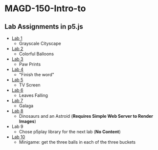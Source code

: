 # MAGD-150-Intro-to
## Lab Assignments in p5.js
* [Lab 1][Lab 1 page] 
  * Grayscale Cityscape
* [Lab 2][Lab 2 page]
  * Colorful Balloons
* [Lab 3][Lab 3 page]
  * Paw Prints
* [Lab 4][Lab 4 page]
  * "Finish the word"
* [Lab 5][Lab 5 page]
  * TV Screen
* [Lab 6][Lab 6 page]
  * Leaves Falling
* [Lab 7][Lab 7 page]
  * Galaga
* [Lab 8][Lab 8 page]
  * Dinosaurs and an Astroid (**Requires Simple Web Server to Render Images**)
* Lab 9
  * Chose p5play library for the next lab (**No Content**)
* [Lab 10][Lab 10 page]
  * Minigame: get the three balls in each of the three buckets

[Lab 1 page]: https://github.com/Ashley-Polster/MAGD-150-Intro-to-MAGD/blob/gh-pages/Polster%20-%20Lab%201.1%20Resubmit.zip
[Lab 2 page]: https://github.com/Ashley-Polster/MAGD-150-Intro-to-MAGD/blob/gh-pages/Polster%20-%20Lab%202%20Turn%20In.zip
[Lab 3 page]: https://github.com/Ashley-Polster/MAGD-150-Intro-to-MAGD/blob/gh-pages/Polster%20-%20Lab%203%20Turn%20In.zip
[Lab 4 page]: https://github.com/Ashley-Polster/MAGD-150-Intro-to-MAGD/blob/gh-pages/Polster%20-%20Lab%204%20Turn%20In.zip
[Lab 5 page]: https://github.com/Ashley-Polster/MAGD-150-Intro-to-MAGD/blob/gh-pages/Polster%20-%20Lab%205%20Turn%20In.zip
[Lab 6 page]: https://github.com/Ashley-Polster/MAGD-150-Intro-to-MAGD/blob/gh-pages/Polster%20-%20Lab%206%20Turn%20In.zip
[Lab 7 page]: https://github.com/Ashley-Polster/MAGD-150-Intro-to-MAGD/blob/gh-pages/Polster%20-%20Lab%207%20Turn%20In.zip
[Lab 8 page]: https://github.com/Ashley-Polster/MAGD-150-Intro-to-MAGD/blob/gh-pages/Polster%20-%20Lab%208%20Turn%20In.zip
[Lab 10 page]: https://github.com/Ashley-Polster/MAGD-150-Intro-to-MAGD/blob/gh-pages/Polster%20-%20Lab%2010%20Turn%20In.zip